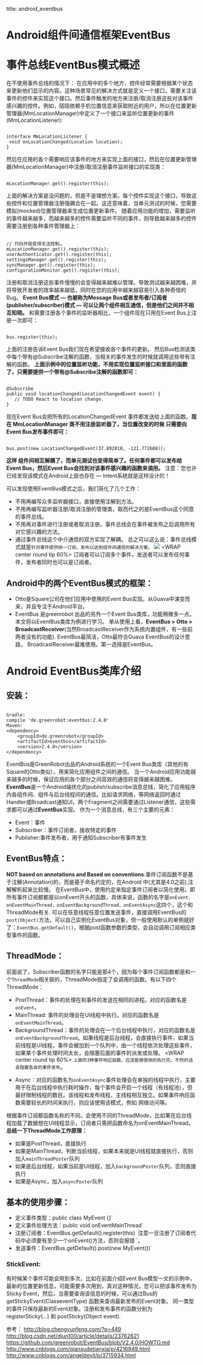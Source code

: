 title: android_eventbus 

#  Android组件间通信框架EventBus 

#  事件总线EventBus模式概述 

在不使用事件总线的情况下：
在应用中的多个地方，控件经常需要根据某个状态来更新他们显示的内容。这种场景常见的解决方式就是定义一个接口，需要关注该事件的控件来实现这个接口。然后事件触发的地方来注册/取消注册这些对该事件感兴趣的控件。例如，陌陌依赖手机位置信息来获取附近的用户，所以在位置更新管理器(MmLocationManager)中定义了一个接口来监听位置更新的事件(MmLocationListener):
```

interface MmLocationListener {  
 void onLocationChanged(Location location);  
}  

```
然后在应用的各个需要响应该事件的地方来实现上面的接口，然后在位置更新管理器(MmLocationManager)中注册/取消注册事件监听接口的实现类：  
```

mLocationManager.get().register(this);  

```
上面的解决方案是没问题的，但是不是理想方案。每个控件实现这个接口，导致这些控件和位置管理器注册强耦合在一起。这还意味着，当单元测试的时候，您需要模拟(mocked)位置管理器来生成位置更新事件。
随着应用功能的增加，需要监听的事件越来越多，而越来越多的控件需要监听不同的事件，则导致越来越多的控件需要注册到各种事件管理器上：
```

// 代码开始变得无法控制…  
mLocationManager.get().register(this);  
userAuthenticator.get().register(this);  
settingsManager.get().register(this);  
syncManager.get().register(this);  
configurationMonitor.get().register(this);  

```
注册和取消注册这些事件慢慢的会变得越来越难以管理。导致测试越来越困难，并将导致开发者的效率越来越低，同时在您的应用中越来越容易引入各种奇怪的Bug。
**Event Bus模式 — 也被称为Message Bus或者发布者/订阅者(publisher/subscriber)模式 — 可以让两个组件相互通信，但是他们之间并不相互知晓。**
和需要注册各个事件的监听器相比，一个组件现在只用在Event Bus上注册一次即可：
```

bus.register(this);  

```
上面的注册告诉Event Bus我们现在希望接收各个事件的更新。 然后Bus检测该类中每个带有@Subscribe注解的函数，当相关的事件发生的时候就调用这些带有注解的函数。
**上面示例中的位置监听功能，不用实现位置监听接口和里面的函数了，只需要提供一个带有@Subscribe注解的函数即可：**
```

@Subscribe  
public void locationChanged(LocationChangedEvent event) {  
   // TODO React to location change.  
}  

```
现在Event Bus会把所有的LocationChangedEvent 事件都发送给上面的函数。**现在 MmLocationManager 类不用注册监听器了，当位置改变的时候 只需要向Event Bus发布事件即可：**
```

bus.post(new LocationChangedEvent(37.892818, -121.772608));  

```
**这样 组件间相互解耦了，而单元测试也变得简单了。任何事件都可以发布给Event Bus，然后Event Bus会找到对该事件感兴趣的函数来调用。**
注意：您也许已经发现该模式在Android上层也存在 — Intent系统就是这样设计的！

可以发现使用EventBus模式之后，我们简化了几个工作：
  * 不用再编写众多监听器接口，直接使用注解到方法。
  * 不用再编写监听器注册/取消注册的管理类，取而代之的是EventBus这个同意的事件总线。
  * 不用再对事件进行注册或者取消注册。事件总线会在事件被发布之后调用所有对它感兴趣的方法。
  * 通过事件总线这个中介通信的双方实现了解耦。
总之可以这么说：事件总线模式就是` 针对事件提供统一订阅，发布以达到组件间通信的解决方案。 `
![](/data/dokuwiki/opensourcelearn/pasted/20150511-080527.png?800x300)
<WRAP center round tip 60%>
订阅者可以订阅多个事件，发送者可以发布任何事件，发布者同时也可以是订阅者。
</WRAP>

##  Android中的两个EventBus模式的框架： 

  * Otto是Square公司在他们应用中使用的Event Bus实现。从Guava中演变而来，并且专注于Android平台。
  * EventBus 是greenrobot 出品的另外一个Event Bus类库，功能稍微多一点。本文将以EventBus类库为例进行学习。
单从使用上看，**EventBus > Otto > BroadcastReceiver**(当然BroadcastReceiver作为系统内置组件，有一些前两者没有的功能).
EventBus最简洁，Otto最符合Guava EventBus的设计思路， BroadcastReceiver最难使用。第一选择是EventBus。
#  Android EventBus类库介绍 

##  安装： 
```

Gradle:
compile 'de.greenrobot:eventbus:2.4.0'  
Maven:
<dependency>  
    <groupId>de.greenrobot</groupId>  
    <artifactId>eventbus</artifactId>  
    <version>2.4.0</version>  
</dependency>  

```
EventBus是GreenRobot出品的Android系统的一个Event Bus类库（其他的有Square的Otto类似），用来简化应用组件之间的通信。
当一个Android应用功能越来越多的时候，保证应用的各个部分之间高效的通信将变得越来越困难。
**EventBus**是一个Android端优化的publish/subscribe消息总线，简化了应用程序内各组件间、组件与后台线程间的通信。比如请求网络，等网络返回时通过Handler或Broadcast通知UI，两个Fragment之间需要通过Listener通信，这些需求都可以通过**EventBus**实现。
作为一个消息总线，有三个主要的元素：
  * Event：事件
  * Subscriber：事件订阅者，接收特定的事件
  * Publisher:事件发布者，用于通知Subscriber有事件发生
##  EventBus特点： 

**NOT based on annotations and Based on conventions**:事件订阅函数不是基于注解(Annotation)的，而是基于命名约定的，在Android 中(尤其是4.0之前),注解解析起来比较慢。 在EventBus中，使用约定来指定事件订阅者以简化使用。即所有事件订阅都都是以onEvent开头的函数，具体来说，函数的名字是` onEvent，onEventMainThread，onEventBackgroundThread，onEventAsync `这四个，这个和ThreadMode有关.
可以在任意线程任意位置发送事件，直接调用EventBus的`post(Object)`方法，可以自己实例化EventBus对象，但一般使用默认的单例就好了：`EventBus.getDefault()`，根据post函数参数的类型，会自动调用订阅相应类型事件的函数。

##  ThreadMode： 

前面说了，Subscriber函数的名字只能是那4个，因为每个事件订阅函数都是和一个`ThreadMode`相关联的，ThreadMode指定了会调用的函数。有以下四个ThreadMode：
  * PostThread：事件的处理在和事件的发送在相同的进程。对应的函数名是` onEvent `。
  * MainThread: 事件的处理会在UI线程中执行。对应的函数名是` onEventMainThread `。
  * BackgroundThread：事件的处理会在一个后台线程中执行，对应的函数名是` onEventBackgroundThread `。如果线程是后台线程，会直接执行事件，如果当前线程是UI线程，事件会被加到一个队列中，由一个线程依次处理这些事件，如果某个事件处理时间太长，会阻塞后面的事件的派发或处理。
<WRAP center round tip 60%>
` 上面的3种事件响应函数，应该能够很快的执行完，不然的话会阻塞各自的事件发布 `。
</WRAP>

  * Async：对应的函数名为` onEventAsync `事件处理会在单独的线程中执行，主要用于在后台线程中执行耗时操作，每个事件会开启一个线程（有线程池），但最好限制线程的数目。该线程和发布线程、主线程相互独立。如果事件响应函数需要较长的时间来执行，则应该使用该模式，例如 网络访问等。

根据事件订阅都函数名称的不同，会使用不同的ThreadMode，比如果在后台线程加载了数据想在UI线程显示，订阅者只需把函数命名为onEventMainThread。
**总结一下ThreadMode工作原理：**
  * 如果是PostThread，直接执行
  * 如果是MainThread，判断当前线程，如果本来就是UI线程就直接执行，否则加入`mainThreadPoster`队列
  * 如果是后台线程，如果当前是UI线程，加入`backgroundPoster`队列，否则直接执行
  * 如果是Async，加入`asyncPoster`队列

##  基本的使用步骤： 

  * 定义事件类型：public class MyEvent {}`
  * 定义事件处理方法：public void onEventMainThread`
  * 注册订阅者：EventBus.getDefault().register(this)` `注意一旦注册了订阅者代码中必须要有至少一个onEvent()方法，否则会报错 `。
  * 发送事件：EventBus.getDefault().post(new MyEvent())`
###  StickEvent: 

有时候某个事件可能会用到多次，比如在前面介绍Event Bus模型一文的示例中，最新的位置更新信息，可能需要多次用到，真对这种情况，您可以把该事件发布为Sticky Event，然后，当需要查询该信息的时候，可以通过Bus的getStickyEvent(ClasseventType) 函数来查询最新发布的Event对象。
同一类型的事件只保存最新的Event对象。注册和发布事件的函数分别为 registerSticky(…) 和 postSticky(Object event).


参考：
http://blog.chengyunfeng.com/?p=449
http://blog.csdn.net/djun100/article/details/23762621
https://github.com/greenrobot/EventBus/blob/V2.4.0/HOWTO.md
http://www.cnblogs.com/qianxudetianxia/p/4216949.html
http://www.cnblogs.com/angeldevil/p/3715934.html
